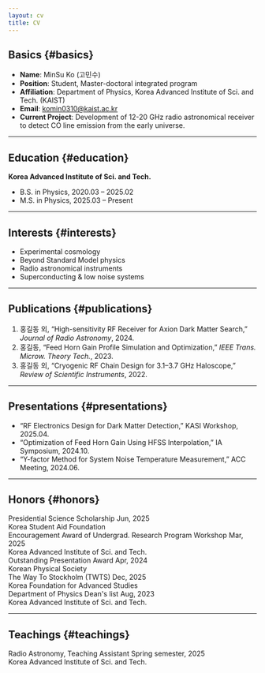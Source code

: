 ```yaml
---
layout: cv
title: CV
---
```


<!-- 
  아래 헤딩(##)에는 반드시 {#anchor} 형태의 id를 써줘야
  사이드바 네비게이션 링크가 각 섹션으로 이동합니다.
-->

## Basics {#basics}

- **Name**: MinSu Ko (고민수)  
- **Position**: Student, Master-doctoral integrated program
- **Affiliation**: Department of Physics, Korea Advanced Institute of Sci. and Tech. (KAIST)
- **Email**: komin0310@kaist.ac.kr
- **Current Project**: Development of 12-20 GHz radio astronomical receiver to detect CO line emission from the early universe.

---

## Education {#education}

**Korea Advanced Institute of Sci. and Tech.**  
- B.S. in Physics, 2020.03 – 2025.02  
- M.S. in Physics, 2025.03 – Present  

---

## Interests {#interests}

- Experimental cosmology
- Beyond Standard Model physics 
- Radio astronomical instruments
- Superconducting & low noise systems

---

## Publications {#publications}

1. 홍길동 외, “High-sensitivity RF Receiver for Axion Dark Matter Search,” *Journal of Radio Astronomy*, 2024.  
2. 홍길동, “Feed Horn Gain Profile Simulation and Optimization,” *IEEE Trans. Microw. Theory Tech.*, 2023.  
3. 홍길동 외, “Cryogenic RF Chain Design for 3.1–3.7 GHz Haloscope,” *Review of Scientific Instruments*, 2022.  

---

## Presentations {#presentations}

- “RF Electronics Design for Dark Matter Detection,” KASI Workshop, 2025.04.  
- “Optimization of Feed Horn Gain Using HFSS Interpolation,” IA Symposium, 2024.10.  
- “Y-factor Method for System Noise Temperature Measurement,” ACC Meeting, 2024.06.  

---

## Honors {#honors}

<div class="honor-item">
  <div class="honor-header">
    <span class="honor-title">Presidential Science Scholarship</span>
    <span class="honor-date">Jun, 2025</span>
  </div>
  <div class="honor-institution">Korea Student Aid Foundation</div>
</div>

<div class="honor-item">
  <div class="honor-header">
    <span class="honor-title">Encouragement Award of Undergrad. Research Program Workshop</span>
    <span class="honor-date">Mar, 2025</span>
  </div>
  <div class="honor-institution">Korea Advanced Institute of Sci. and Tech.</div>
</div>

<div class="honor-item">
  <div class="honor-header">
    <span class="honor-title">Outstanding Presentation Award</span>
    <span class="honor-date">Apr, 2024</span>
  </div>
  <div class="honor-institution">Korean Physical Society</div>
</div>

<div class="honor-item">
  <div class="honor-header">
    <span class="honor-title">The Way To Stockholm (TWTS)</span>
    <span class="honor-date">Dec, 2025</span>
  </div>
  <div class="honor-institution">Korea Foundation for Advanced Studies</div>
</div>

<div class="honor-item">
  <div class="honor-header">
    <span class="honor-title">Department of Physics Dean's list</span>
    <span class="honor-date">Aug, 2023</span>
  </div>
  <div class="honor-institution">Korea Advanced Institute of Sci. and Tech.</div>
</div>

---

## Teachings {#teachings}

<div class="honor-item">
  <div class="honor-header">
    <span class="honor-title">Radio Astronomy, Teaching Assistant</span>
    <span class="honor-date">Spring semester, 2025</span>
  </div>
  <div class="honor-institution">Korea Advanced Institute of Sci. and Tech.</div>
</div> 

